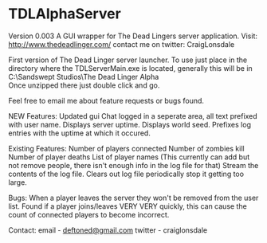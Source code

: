 TDLAlphaServer
==============
Version 0.003
A GUI wrapper for The Dead Lingers server application. Visit: http://www.thedeadlinger.com/ contact me on twitter: CraigLonsdale

First version of The Dead Linger server launcher.
To use just place in the directory where the TDLServerMain.exe is located, generally this will be in C:\Sandswept Studios\The Dead Linger Alpha\
Once unzipped there just double click and go.

Feel free to email me about feature requests or bugs found.

NEW Features:
Updated gui
Chat logged in a seperate area, all text prefixed with user name.
Displays server uptime.
Displays world seed.
Prefixes log entries with the uptime at which it occured.


Existing Features:
Number of players connected
Number of zombies kill
Number of player deaths
List of player names (This currently can add but not remove people, there isn't enough info in the log file for that)
Stream the contents of the log file.
Clears out log file periodically stop it getting too large.


Bugs:
When a player leaves the server they won't be removed from the user list.
Found if a player joins/leaves VERY VERY quickly, this can cause the count of connected players to become incorrect.

Contact:
email - deftoned@gmail.com
twitter - craiglonsdale